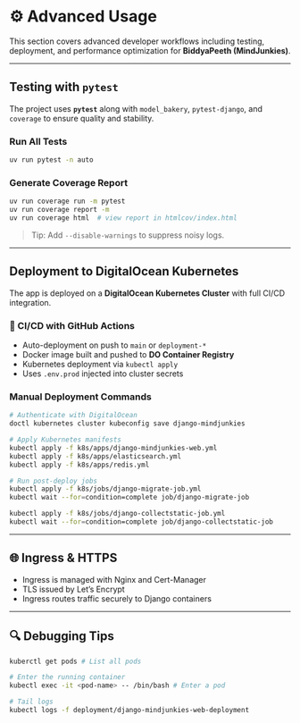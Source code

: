 # ⚙️ Advanced Usage

This section covers advanced developer workflows including testing, deployment, and performance optimization for **BiddyaPeeth (MindJunkies)**.

---

## Testing with `pytest`

The project uses **`pytest`** along with `model_bakery`, `pytest-django`, and `coverage` to ensure quality and stability.

### Run All Tests

```bash
uv run pytest -n auto
```

### Generate Coverage Report

```bash
uv run coverage run -m pytest
uv run coverage report -m
uv run coverage html  # view report in htmlcov/index.html
```

> Tip: Add `--disable-warnings` to suppress noisy logs.

---

## Deployment to DigitalOcean Kubernetes

The app is deployed on a **DigitalOcean Kubernetes Cluster** with full CI/CD integration.

### 🧱 CI/CD with GitHub Actions

- Auto-deployment on push to `main` or `deployment-*`
- Docker image built and pushed to **DO Container Registry**
- Kubernetes deployment via `kubectl apply`
- Uses `.env.prod` injected into cluster secrets

### Manual Deployment Commands

```bash
# Authenticate with DigitalOcean
doctl kubernetes cluster kubeconfig save django-mindjunkies

# Apply Kubernetes manifests
kubectl apply -f k8s/apps/django-mindjunkies-web.yml
kubectl apply -f k8s/apps/elasticsearch.yml
kubectl apply -f k8s/apps/redis.yml

# Run post-deploy jobs
kubectl apply -f k8s/jobs/django-migrate-job.yml
kubectl wait --for=condition=complete job/django-migrate-job

kubectl apply -f k8s/jobs/django-collectstatic-job.yml
kubectl wait --for=condition=complete job/django-collectstatic-job
```

---

## 🌐 Ingress & HTTPS

- Ingress is managed with Nginx and Cert-Manager
- TLS issued by Let’s Encrypt
- Ingress routes traffic securely to Django containers

---

## 🔍 Debugging Tips

```bash
kuberctl get pods # List all pods

# Enter the running container
kubectl exec -it <pod-name> -- /bin/bash # Enter a pod

# Tail logs
kubectl logs -f deployment/django-mindjunkies-web-deployment
```